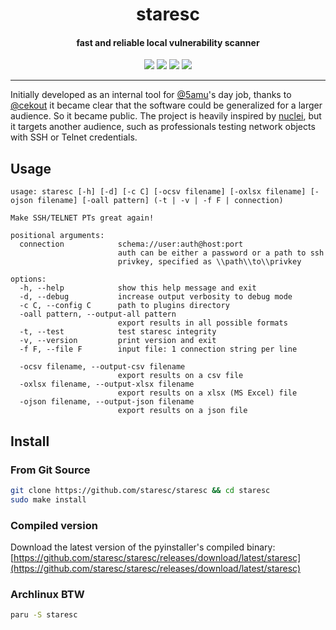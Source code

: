 <h1 align="center">staresc</h1>
<h4 align="center">fast and reliable local vulnerability scanner</h4>

<p align="center">

<a href="https://github.com/5amu/staresc-ng/actions/workflows/release.yml" alt="release">
<img src="https://github.com/5amu/staresc-ng/actions/workflows/release.yml/badge.svg"></a>

<a href="https://github.com/staresc/staresc/actions/workflows/documentation.yml" alt="documentation">
<img src="https://github.com/staresc/staresc/actions/workflows/documentation.yml/badge.svg"></a>

<a href="https://github.com/staresc/staresc/actions/workflows/tests.yml" alt="tests">
<img src="https://github.com/staresc/staresc/actions/workflows/tests.yml/badge.svg"></a>

<a href="https://github.com/staresc/staresc/actions/workflows/requirements.yml" alt="tests">
<img src="https://github.com/staresc/staresc/actions/workflows/requirements.yml/badge.svg"></a>

</p>

---

Initially developed as an internal tool for [@5amu](https://github.com/5amu)'s day job, thanks to [@cekout](https://github.com/cekout) it became clear that the software could be generalized for a larger audience. So it became public. The project is heavily inspired by [nuclei](https://github.com/projectdiscovery/nuclei), but it targets another audience, such as professionals testing network objects with SSH or Telnet credentials. 

## Usage

```
usage: staresc [-h] [-d] [-c C] [-ocsv filename] [-oxlsx filename] [-ojson filename] [-oall pattern] (-t | -v | -f F | connection)

Make SSH/TELNET PTs great again!

positional arguments:
  connection            schema://user:auth@host:port
                        auth can be either a password or a path to ssh
                        privkey, specified as \\path\\to\\privkey

options:
  -h, --help            show this help message and exit
  -d, --debug           increase output verbosity to debug mode
  -c C, --config C      path to plugins directory
  -oall pattern, --output-all pattern
                        export results in all possible formats
  -t, --test            test staresc integrity
  -v, --version         print version and exit
  -f F, --file F        input file: 1 connection string per line

  -ocsv filename, --output-csv filename
                        export results on a csv file
  -oxlsx filename, --output-xlsx filename
                        export results on a xlsx (MS Excel) file
  -ojson filename, --output-json filename
                        export results on a json file
```

## Install

### From Git Source

```bash
git clone https://github.com/staresc/staresc && cd staresc
sudo make install
```

### Compiled version

Download the latest version of the pyinstaller's compiled binary:
[https://github.com/staresc/staresc/releases/download/latest/staresc](https://github.com/staresc/staresc/releases/download/latest/staresc)

### Archlinux BTW

```bash
paru -S staresc
```
